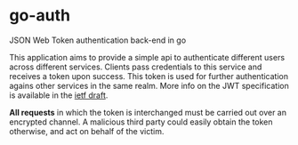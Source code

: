 # go-auth

JSON Web Token authentication back-end in go

This application aims to provide a simple api to authenticate different users across different services. Clients pass credentials to this service and receives a token upon success. This token is used for further authentication agains other services in the same realm. More info on the JWT specification is available in the [ietf draft](http://self-issued.info/docs/draft-ietf-oauth-json-web-token.html).

**All requests** in which the token is interchanged must be carried out over an encrypted channel. A malicious third party could easily obtain the token otherwise, and act on behalf of the victim.
